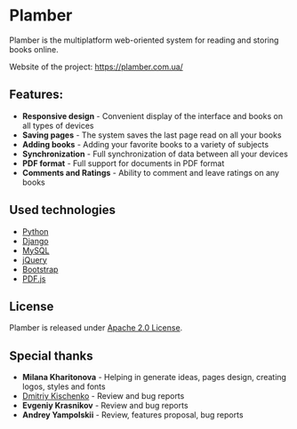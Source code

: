 # Plamber

Plamber is the multiplatform web-oriented system for reading and storing books online.

Website of the project: https://plamber.com.ua/

## Features:

* __Responsive design__ - Convenient display of the interface and books on all types of devices
* __Saving pages__ - The system saves the last page read on all your books
* __Adding books__ - Adding your favorite books to a variety of subjects
* __Synchronization__ - Full synchronization of data between all your devices
* __PDF format__ - Full support for documents in PDF format
* __Comments and Ratings__ - Ability to comment and leave ratings on any books

## Used technologies

* [Python](https://www.python.org/)
* [Django](https://www.djangoproject.com/)
* [MySQL](https://www.mysql.com/)
* [jQuery](https://jquery.com/)
* [Bootstrap](http://getbootstrap.com/)
* [PDF.js](https://mozilla.github.io/pdf.js/)

## License

Plamber is released under [Apache 2.0 License](http://www.apache.org/licenses/LICENSE-2.0.html).

## Special thanks

* __Milana Kharitonova__ - Helping in generate ideas, pages design, creating logos, styles and fonts
* [Dmitriy Kischenko](https://github.com/sys27) - Review and bug reports
* __Evgeniy Krasnikov__ - Review and bug reports
* __Andrey Yampolskii__ - Review, features proposal, bug reports
